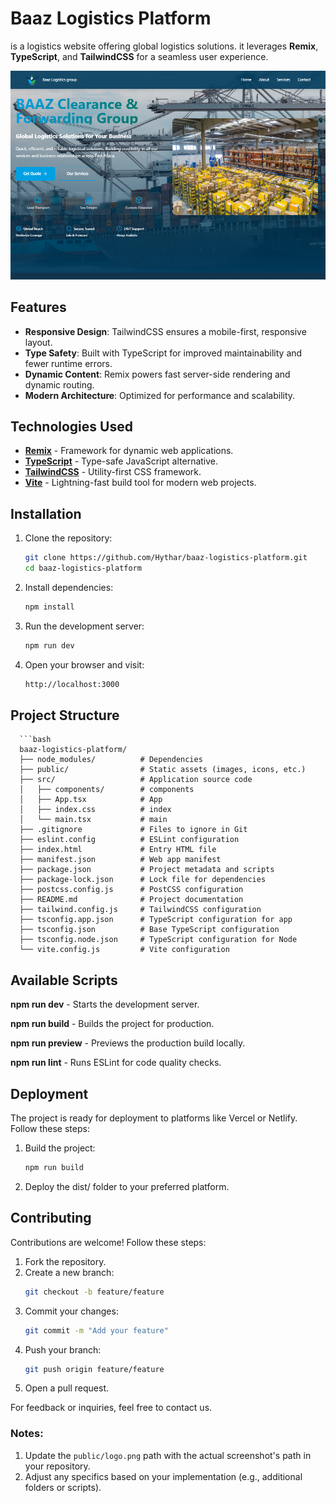# Baaz Logistics Platform

is a logistics website offering global logistics solutions. it leverages **Remix**, **TypeScript**, and **TailwindCSS** for a seamless user experience.




![alt text](baz1.png)


## Features

- **Responsive Design**: TailwindCSS ensures a mobile-first, responsive layout.
- **Type Safety**: Built with TypeScript for improved maintainability and fewer runtime errors.
- **Dynamic Content**: Remix powers fast server-side rendering and dynamic routing.
- **Modern Architecture**: Optimized for performance and scalability.

## Technologies Used

- **[Remix](https://remix.run)** - Framework for dynamic web applications.
- **[TypeScript](https://www.typescriptlang.org)** - Type-safe JavaScript alternative.
- **[TailwindCSS](https://tailwindcss.com)** - Utility-first CSS framework.
- **[Vite](https://vitejs.dev)** - Lightning-fast build tool for modern web projects.

## Installation

1. Clone the repository:
   ```bash
   git clone https://github.com/Hythar/baaz-logistics-platform.git
   cd baaz-logistics-platform


2. Install dependencies:
   ```bash
   npm install

4. Run the development server:
   ```bash
   npm run dev

6. Open your browser and visit:
   ```bash
   http://localhost:3000

## Project Structure

      ```bash
      baaz-logistics-platform/
      ├── node_modules/          # Dependencies
      ├── public/                # Static assets (images, icons, etc.)
      ├── src/                   # Application source code
      │   ├── components/        # components
      │   ├── App.tsx            # App
      │   ├── index.css          # index
      │   └── main.tsx           # main
      ├── .gitignore             # Files to ignore in Git
      ├── eslint.config          # ESLint configuration
      ├── index.html             # Entry HTML file
      ├── manifest.json          # Web app manifest
      ├── package.json           # Project metadata and scripts
      ├── package-lock.json      # Lock file for dependencies
      ├── postcss.config.js      # PostCSS configuration
      ├── README.md              # Project documentation
      ├── tailwind.config.js     # TailwindCSS configuration
      ├── tsconfig.app.json      # TypeScript configuration for app
      ├── tsconfig.json          # Base TypeScript configuration
      ├── tsconfig.node.json     # TypeScript configuration for Node
      └── vite.config.js         # Vite configuration
      


## Available Scripts

   **npm run dev** - Starts the development server.
   
   **npm run build** - Builds the project for production.
   
   **npm run preview** - Previews the production build locally.
   
   **npm run lint** - Runs ESLint for code quality checks.


## Deployment

The project is ready for deployment to platforms like Vercel or Netlify. Follow these steps:

1. Build the project:
   ```bash
   npm run build
3. Deploy the dist/ folder to your preferred platform.

## Contributing
Contributions are welcome! Follow these steps:

1. Fork the repository.
2. Create a new branch:
   ```bash
   git checkout -b feature/feature
4. Commit your changes:
   ```bash
   git commit -m "Add your feature"
6. Push your branch:
   ```bash
   git push origin feature/feature
8. Open a pull request.
  
For feedback or inquiries, feel free to contact us.


### Notes:

1. Update the `public/logo.png` path with the actual screenshot's path in your repository.
2. Adjust any specifics based on your implementation (e.g., additional folders or scripts).
